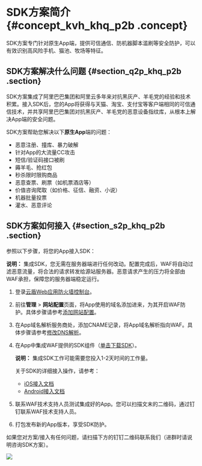 # SDK方案简介 {#concept_kvh_khq_p2b .concept}

SDK方案专门针对原生App端，提供可信通信、防机器脚本滥刷等安全防护，可以有效识别高风险手机、猫池、牧场等特征。

## SDK方案解决什么问题 {#section_q2p_khq_p2b .section}

SDK方案集成了阿里巴巴集团和阿里云多年来对抗黑灰产、羊毛党的经验和技术积累。接入SDK后，您的App将获得与天猫、淘宝、支付宝等客户端相同的可信通信技术，并共享阿里巴巴集团对抗黑灰产、羊毛党的恶意设备指纹库，从根本上解决App端的安全问题。

SDK方案帮助您解决以下**原生App**端的问题：

-   恶意注册、撞库、暴力破解
-   针对App的大流量CC攻击
-   短信/验证码接口被刷
-   薅羊毛、抢红包
-   秒杀限时限购商品
-   恶意查票、刷票（如机票酒店等）
-   价值咨询爬取（如价格、征信、融资、小说）
-   机器批量投票
-   灌水、恶意评论

## SDK方案如何接入 {#section_s2p_khq_p2b .section}

参照以下步骤，将您的App接入SDK：

**说明：** 集成SDK，您无需在服务器端进行任何改动。配置完成后，WAF将自动过滤恶意流量，将合法的请求转发给源站服务器。恶意请求产生的压力将全部由WAF承担，保障您的服务器端稳定运行。

1.  登录[云盾Web应用防火墙控制台](https://yundun.console.aliyun.com/?p=waf)。
2.  前往**管理** \> **网站配置**页面，将App使用的域名添加进来，为其开启WAF防护。具体步骤请参考[添加网站配置](../../../../intl.zh-CN/快速入门/步骤1：添加网站配置.md#)。
3.  在App域名解析服务商处，添加CNAME记录，将App域名解析指向WAF。具体步骤请参考[修改DNS解析](../../../../intl.zh-CN/快速入门/步骤4：修改DNS解析.md#)。
4.  在App中集成WAF提供的SDK组件（[单击下载SDK](http://docs-aliyun.cn-hangzhou.oss.aliyun-inc.com/assets/attach/62847/cn_zh/1527666392401/WAF-SDK-20180525.zip)）。

    **说明：** 集成SDK工作可能需要您投入1-2天时间的工作量。

    关于SDK的详细接入操作，请参考：

    -   [iOS接入文档](intl.zh-CN/用户指南/SDK方案/iOS接入文档.md#)
    -   [Android接入文档](intl.zh-CN/用户指南/SDK方案/Android接入文档.md#)
5.  联系WAF技术支持人员测试集成好的App。您可以扫描文末的二维码，通过钉钉联系WAF技术支持人员。
6.  打包发布新的App版本，享受SDK防护。

如果您对方案/接入有任何问题，请扫描下方的钉钉二维码联系我们（进群时请说明咨询SDK方案）。

![](http://static-aliyun-doc.oss-cn-hangzhou.aliyuncs.com/assets/img/15578/15350126747821_zh-CN.png)

